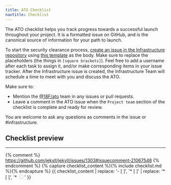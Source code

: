 ```yaml
---
title: ATO Checklist
navtitle: Checklist
---
```


The ATO checklist helps you track progress towards a successful launch throughout your project. It is a formatted issue on GitHub, and is the canonical source of information for your path to launch.

To start the security clearance process, [create an issue in the Infrastructure repository](https://github.com/18F/Infrastructure/issues/new?title=ATO+for+%5Bproject%5D-+due+%5Bdeadline%5D) using [this template](https://raw.githubusercontent.com/18F/before-you-ship/master/_includes/checklist.md) as the body. Make sure to replace the placeholders (the things in `[square brackets]`). Feel free to add a username after each task to assign it, and/or make corresponding items in your issue tracker. After the Infrastructure issue is created, the Infrastructure Team will schedule a time to meet with you and discuss the ATO.

Make sure to:

* Mention the [@18F/ato](https://github.com/orgs/18F/teams/ato) team in any issues or pull requests.
* Leave a comment in the ATO issue when the `Project team` section of the checklist is complete and ready for review.

You are welcome to ask any questions as comments in the issue or #infrastructure.

## Checklist preview

---

{% comment %} https://github.com/jekyll/jekyll/issues/1303#issuecomment-21067548 {% endcomment %}
{% capture checklist_content %}{% include checklist.md %}{% endcapture %}
{{ checklist_content | replace: '- [ ]', '* [ ]' | replace: '* [ ]', '* <input type="checkbox" disabled>' }}
